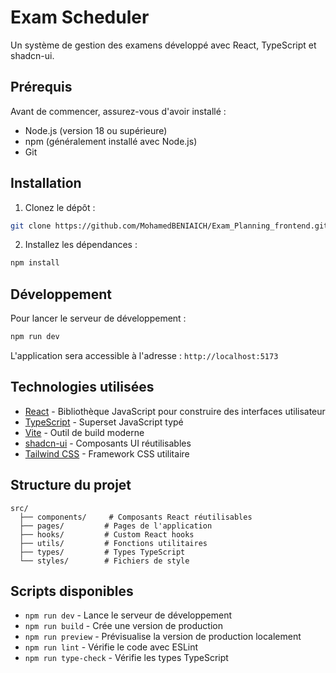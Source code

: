 # Exam Scheduler

Un système de gestion des examens développé avec React, TypeScript et shadcn-ui.

## Prérequis

Avant de commencer, assurez-vous d'avoir installé :

- Node.js (version 18 ou supérieure)
- npm (généralement installé avec Node.js)
- Git

## Installation

1. Clonez le dépôt :

```bash
git clone https://github.com/MohamedBENIAICH/Exam_Planning_frontend.git
```

2. Installez les dépendances :

```bash
npm install
```

## Développement

Pour lancer le serveur de développement :

```bash
npm run dev
```

L'application sera accessible à l'adresse : `http://localhost:5173`

## Technologies utilisées

- [React](https://reactjs.org/) - Bibliothèque JavaScript pour construire des interfaces utilisateur
- [TypeScript](https://www.typescriptlang.org/) - Superset JavaScript typé
- [Vite](https://vitejs.dev/) - Outil de build moderne
- [shadcn-ui](https://ui.shadcn.com/) - Composants UI réutilisables
- [Tailwind CSS](https://tailwindcss.com/) - Framework CSS utilitaire

## Structure du projet

```
src/
  ├── components/     # Composants React réutilisables
  ├── pages/         # Pages de l'application
  ├── hooks/         # Custom React hooks
  ├── utils/         # Fonctions utilitaires
  ├── types/         # Types TypeScript
  └── styles/        # Fichiers de style
```

## Scripts disponibles

- `npm run dev` - Lance le serveur de développement
- `npm run build` - Crée une version de production
- `npm run preview` - Prévisualise la version de production localement
- `npm run lint` - Vérifie le code avec ESLint
- `npm run type-check` - Vérifie les types TypeScript
